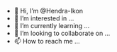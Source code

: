 - 👋 Hi, I’m @Hendra-Ikon
- 👀 I’m interested in ...
- 🌱 I’m currently learning ...
- 💞️ I’m looking to collaborate on ...
- 📫 How to reach me ...

<!---
Hendra-Ikon/Hendra-Ikon is a ✨ special ✨ repository because its `README.md` (this file) appears on your GitHub profile.
You can click the Preview link to take a look at your changes.
--->
